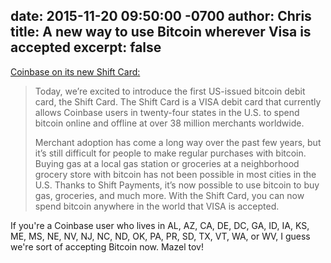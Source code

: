 date: 2015-11-20 09:50:00 -0700
author: Chris
title: A new way to use Bitcoin wherever Visa is accepted
excerpt: false
----

[Coinbase on its new Shift Card:](https://blog.coinbase.com/2015/11/20/introducing-the-shift-card/)

> Today, we’re excited to introduce the first US-issued bitcoin debit card, the Shift Card. The Shift Card is a VISA debit card that currently allows Coinbase users in twenty-four states in the U.S. to spend bitcoin online and offline at over 38 million merchants worldwide.
> 
> Merchant adoption has come a long way over the past few years, but it’s still difficult for people to make regular purchases with bitcoin. Buying gas at a local gas station or groceries at a neighborhood grocery store with bitcoin has not been possible in most cities in the U.S. Thanks to Shift Payments, it’s now possible to use bitcoin to buy gas, groceries, and much more. With the Shift Card, you can now spend bitcoin anywhere in the world that VISA is accepted.

If you're a Coinbase user who lives in AL, AZ, CA, DE, DC, GA, ID, IA, KS, ME, MS, NE, NV, NJ, NC, ND, OK, PA, PR, SD, TX, VT, WA, or WV, I guess we're sort of accepting Bitcoin now. Mazel tov!
